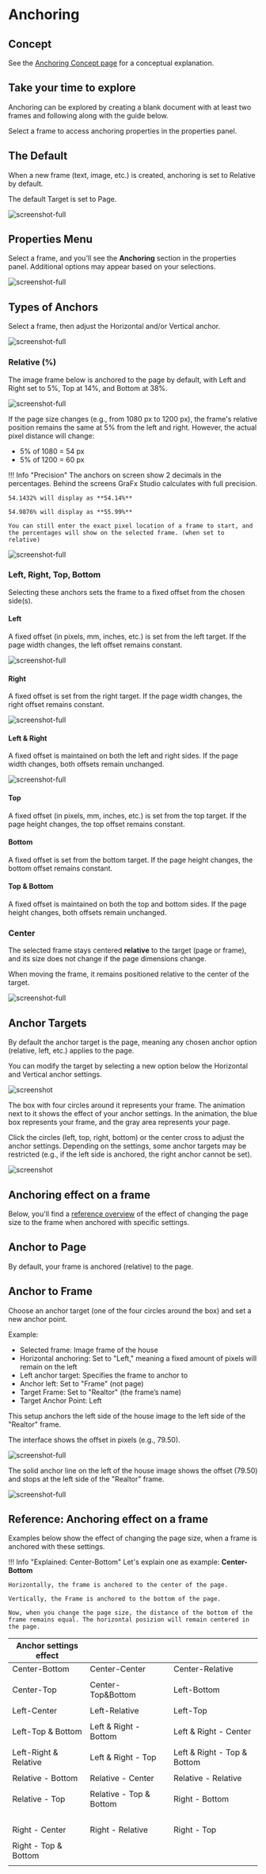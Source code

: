 # Anchoring

## Concept

See the [Anchoring Concept page](/GraFx-Studio/concepts/anchoring/) for a conceptual explanation.

## Take your time to explore

Anchoring can be explored by creating a blank document with at least two frames and following along with the guide below.

Select a frame to access anchoring properties in the properties panel.

## The Default

When a new frame (text, image, etc.) is created, anchoring is set to Relative by default.

The default Target is set to Page.

![screenshot-full](anchor_guide_02.png)

## Properties Menu

Select a frame, and you'll see the **Anchoring** section in the properties panel. Additional options may appear based on your selections.

![screenshot-full](anchor_guide_01.png)

## Types of Anchors

Select a frame, then adjust the Horizontal and/or Vertical anchor.

![screenshot-full](anchor_guide_05.gif)

### Relative (%)

The image frame below is anchored to the page by default, with Left and Right set to 5%, Top at 14%, and Bottom at 38%.

![screenshot-full](anchor_guide_03.png)

If the page size changes (e.g., from 1080 px to 1200 px), the frame's relative position remains the same at 5% from the left and right. However, the actual pixel distance will change:

- 5% of 1080 = 54 px
- 5% of 1200 = 60 px

!!! Info "Precision"
    The anchors on screen show 2 decimals in the percentages. Behind the screens GraFx Studio calculates with full precision.
    
    54.1432% will display as **54.14%**

    54.9876% will display as **55.99%**
    
    You can still enter the exact pixel location of a frame to start, and the percentages will show on the selected frame. (when set to relative)
    

![screenshot-full](anchor_guide_04.gif)

### Left, Right, Top, Bottom

Selecting these anchors sets the frame to a fixed offset from the chosen side(s).

#### Left

A fixed offset (in pixels, mm, inches, etc.) is set from the left target. If the page width changes, the left offset remains constant.

![screenshot-full](anchor_guide_06.gif)

#### Right

A fixed offset is set from the right target. If the page width changes, the right offset remains constant.

![screenshot-full](anchor_guide_07.gif)

#### Left & Right

A fixed offset is maintained on both the left and right sides. If the page width changes, both offsets remain unchanged.

![screenshot-full](anchor_guide_08.gif)

#### Top

A fixed offset (in pixels, mm, inches, etc.) is set from the top target. If the page height changes, the top offset remains constant.

#### Bottom

A fixed offset is set from the bottom target. If the page height changes, the bottom offset remains constant.

#### Top & Bottom

A fixed offset is maintained on both the top and bottom sides. If the page height changes, both offsets remain unchanged.

### Center

The selected frame stays centered **relative** to the target (page or frame), and its size does not change if the page dimensions change.

When moving the frame, it remains positioned relative to the center of the target.

![screenshot-full](anchor_guide_09.gif)

## Anchor Targets

By default the anchor target is the page, meaning any chosen anchor option (relative, left, etc.) applies to the page.

You can modify the target by selecting a new option below the Horizontal and Vertical anchor settings.

![screenshot](anchor_guide_10.png)

The box with four circles around it represents your frame. The animation next to it shows the effect of your anchor settings. In the animation, the blue box represents your frame, and the gray area represents your page.

Click the circles (left, top, right, bottom) or the center cross to adjust the anchor settings. Depending on the settings, some anchor targets may be restricted (e.g., if the left side is anchored, the right anchor cannot be set).

![screenshot](anchor_guide_11.png)

## Anchoring effect on a frame

Below, you'll find a [reference overview](#reference-anchoring-effect-on-a-frame) of the effect of changing the page size to the frame when anchored with specific settings.

## Anchor to Page

By default, your frame is anchored (relative) to the page.

## Anchor to Frame

Choose an anchor target (one of the four circles around the box) and set a new anchor point.

Example:

- Selected frame: Image frame of the house
- Horizontal anchoring: Set to "Left," meaning a fixed amount of pixels will remain on the left
- Left anchor target: Specifies the frame to anchor to
- Anchor left: Set to "Frame" (not page)
- Target Frame: Set to "Realtor" (the frame’s name)
- Target Anchor Point: Left

This setup anchors the left side of the house image to the left side of the "Realtor" frame.

The interface shows the offset in pixels (e.g., 79.50).

![screenshot-full](anchor_guide_12.png)

The solid anchor line on the left of the house image shows the offset (79.50) and stops at the left side of the "Realtor" frame.

![screenshot-full](anchor_guide_13.png)

## Reference: Anchoring effect on a frame

Examples below show the effect of changing the page size, when a frame is anchored with these settings.

<script src="https://unpkg.com/@dotlottie/player-component@2.7.12/dist/dotlottie-player.mjs" type="module"></script>

!!! Info "Explained: Center-Bottom"
    Let's explain one as example: **Center-Bottom**
    
    Horizontally, the frame is anchored to the center of the page.
    
    Vertically, the Frame is anchored to the bottom of the page.
    
    Now, when you change the page size, the distance of the bottom of the frame remains equal. The horizontal posizion will remain centered in the page.


| Anchor settings effect      | | |
| -- | -- | -- |
| Center-Bottom              | Center-Center             | Center-Relative             |
|<dotlottie-player src="animations/Center-Bottom.json" background="transparent" speed="1" style="width: 200px; height: 200px" direction="1" playMode="normal" loop autoplay></dotlottie-player>|<dotlottie-player src="animations/Center-Center.json" background="transparent" speed="1" style="width: 200px; height: 200px" direction="1" playMode="normal" loop autoplay></dotlottie-player>|<dotlottie-player src="animations/Center-Relative.json" background="transparent" speed="1" style="width: 200px; height: 200px" direction="1" playMode="normal" loop autoplay></dotlottie-player>|
| Center-Top              | Center-Top&Bottom             | Left-Bottom             |
|<dotlottie-player src="animations/Center-Top.json" background="transparent" speed="1" style="width: 200px; height: 200px" direction="1" playMode="normal" loop autoplay></dotlottie-player>|<dotlottie-player src="animations/Center-Top&Bottom.json" background="transparent" speed="1" style="width: 200px; height: 200px" direction="1" playMode="normal" loop autoplay></dotlottie-player>|<dotlottie-player src="animations/Left-Bottom.json" background="transparent" speed="1" style="width: 200px; height: 200px" direction="1" playMode="normal" loop autoplay></dotlottie-player>|
| Left-Center       | Left-Relative     | Left-Top      |
|<dotlottie-player src="animations/Left-Center.json" background="transparent" speed="1" style="width: 200px; height: 200px" direction="1" playMode="normal" loop autoplay></dotlottie-player> | <dotlottie-player src="animations/Left-Relative.json" background="transparent" speed="1" style="width: 200px; height: 200px" direction="1" playMode="normal" loop autoplay></dotlottie-player> | <dotlottie-player src="animations/Left-Top.json" background="transparent" speed="1" style="width: 200px; height: 200px" direction="1" playMode="normal" loop autoplay></dotlottie-player>|
| Left-Top & Bottom       | Left & Right - Bottom | Left & Right - Center      |
| <dotlottie-player src="animations/Left-Top&Bottom.json" background="transparent" speed="1" style="width: 200px; height: 200px" direction="1" playMode="normal" loop autoplay></dotlottie-player> | <dotlottie-player src="animations/Left&Right-Bottom.json" background="transparent" speed="1" style="width: 200px; height: 200px" direction="1" playMode="normal" loop autoplay></dotlottie-player> | <dotlottie-player src="animations/Left&Right-Center.json" background="transparent" speed="1" style="width: 200px; height: 200px" direction="1" playMode="normal" loop autoplay></dotlottie-player> |
| Left-Right & Relative       | Left & Right - Top | Left & Right - Top & Bottom      |
| <dotlottie-player src="animations/Left&Right-Relative.json" background="transparent" speed="1" style="width: 200px; height: 200px" direction="1" playMode="normal" loop autoplay></dotlottie-player> | <dotlottie-player src="animations/Left&Right-Top.json" background="transparent" speed="1" style="width: 200px; height: 200px" direction="1" playMode="normal" loop autoplay></dotlottie-player> | <dotlottie-player src="animations/Left&Right-Top&Bottom.json" background="transparent" speed="1" style="width: 200px; height: 200px" direction="1" playMode="normal" loop autoplay></dotlottie-player> |
| Relative - Bottom       | Relative - Center | Relative - Relative      |
| <dotlottie-player src="animations/Relative-Bottom.json" background="transparent" speed="1" style="width: 200px; height: 200px" direction="1" playMode="normal" loop autoplay></dotlottie-player> | <dotlottie-player src="animations/Relative-Center.json" background="transparent" speed="1" style="width: 200px; height: 200px" direction="1" playMode="normal" loop autoplay></dotlottie-player> | <dotlottie-player src="animations/Relative-Relative.json" background="transparent" speed="1" style="width: 200px; height: 200px" direction="1" playMode="normal" loop autoplay></dotlottie-player> |
| Relative - Top | Relative - Top & Bottom| Right - Bottom |
| <dotlottie-player src="animations/Relative-Top.json" background="transparent" speed="1" style="width: 200px; height: 200px" direction="1" playMode="normal" loop autoplay></dotlottie-player> | <dotlottie-player src="animations/Relative-Top&Bottom.json" background="transparent" speed="1" style="width: 200px; height: 200px" direction="1" playMode="normal" loop autoplay></dotlottie-player> | <dotlottie-player src="animations/Right-Bottom.json" background="transparent" speed="1" style="width: 200px; height: 200px" direction="1" playMode="normal" loop autoplay></dotlottie-player> |
| Right - Center | Right - Relative | Right - Top |
| <dotlottie-player src="animations/Right-Center.json" background="transparent" speed="1" style="width: 200px; height: 200px" direction="1" playMode="normal" loop autoplay></dotlottie-player> | <dotlottie-player src="animations/Right-Relative.json" background="transparent" speed="1" style="width: 200px; height: 200px" direction="1" playMode="normal" loop autoplay></dotlottie-player> | <dotlottie-player src="animations/Right-Top.json" background="transparent" speed="1" style="width: 200px; height: 200px" direction="1" playMode="normal" loop autoplay></dotlottie-player> |
| Right - Top & Bottom |  |  |
<dotlottie-player src="animations/Right-Top&Bottom.json" background="transparent" speed="1" style="width: 200px; height: 200px" direction="1" playMode="normal" loop autoplay></dotlottie-player>| | |